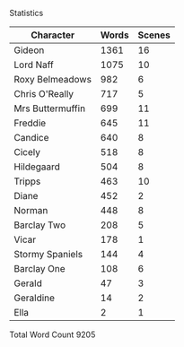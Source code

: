 Statistics

|Character     |Words     |Scenes |
| --- | --- | --- |
|Gideon|1361|16|
|Lord Naff|1075|10|
|Roxy Belmeadows|982|6|
|Chris O'Really|717|5|
|Mrs Buttermuffin|699|11|
|Freddie|645|11|
|Candice|640|8|
|Cicely|518|8|
|Hildegaard|504|8|
|Tripps|463|10|
|Diane|452|2|
|Norman|448|8|
|Barclay Two|208|5|
|Vicar|178|1|
|Stormy Spaniels|144|4|
|Barclay One|108|6|
|Gerald|47|3|
|Geraldine|14|2|
|Ella|2|1|

Total Word Count 9205
